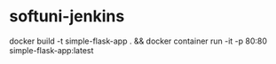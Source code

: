 # softuni-jenkins

docker build -t simple-flask-app . &&
docker container run -it -p 80:80 simple-flask-app:latest

